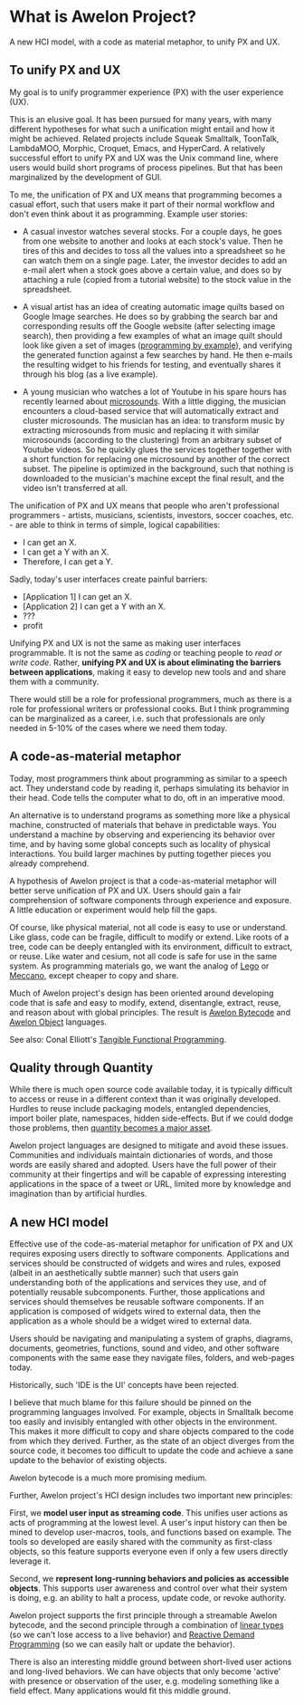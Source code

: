 
# What is Awelon Project?

A new HCI model, with a code as material metaphor, to unify PX and UX.

## To unify PX and UX

My goal is to unify programmer experience (PX) with the user experience (UX).

This is an elusive goal. It has been pursued for many years, with many different hypotheses for what such a unification might entail and how it might be achieved. Related projects include Squeak Smalltalk, ToonTalk, LambdaMOO, Morphic, Croquet, Emacs, and HyperCard. A relatively successful effort to unify PX and UX was the Unix command line, where users would build short programs of process pipelines. But that has been marginalized by the development of GUI.

To me, the unification of PX and UX means that programming becomes a casual effort, such that users make it part of their normal workflow and don't even think about it as programming. Example user stories:

* A casual investor watches several stocks. For a couple days, he goes from one website to another and looks at each stock's value. Then he tires of this and decides to toss all the values into a spreadsheet so he can watch them on a single page. Later, the investor decides to add an e-mail alert when a stock goes above a certain value, and does so by attaching a rule (copied from a tutorial website) to the stock value in the spreadsheet.

* A visual artist has an idea of creating automatic image quilts based on Google Image searches. He does so by grabbing the search bar and corresponding results off the Google website (after selecting image search), then providing a few examples of what an image quilt should look like given a set of images ([programming by example](http://en.wikipedia.org/wiki/Programming_by_example)), and verifying the generated function against a few searches by hand. He then e-mails the resulting widget to his friends for testing, and eventually shares it through his blog (as a live example). 

* A young musician who watches a lot of Youtube in his spare hours has recently learned about [microsounds](http://en.wikipedia.org/wiki/Microsound). With a little digging, the musician encounters a cloud-based service that will automatically extract and cluster microsounds. The musician has an idea: to transform music by extracting microsounds from music and replacing it with similar microsounds (according to the clustering) from an arbitrary subset of Youtube videos. So he quickly glues the services together together with a short function for replacing one microsound by another of the correct subset. The pipeline is optimized in the background, such that nothing is downloaded to the musician's machine except the final result, and the video isn't transferred at all.

The unification of PX and UX means that people who aren't professional programmers - artists, musicians, scientists, investors, soccer coaches, etc. - are able to think in terms of simple, logical capabilities:

* I can get an X.
* I can get a Y with an X.
* Therefore, I can get a Y.

Sadly, today's user interfaces create painful barriers:

* \[Application 1\] I can get an X.
* \[Application 2\] I can get a Y with an X.
* ???
* profit

Unifying PX and UX is not the same as making user interfaces programmable. It is not the same as *coding* or teaching people to *read or write code*. Rather, **unifying PX and UX is about eliminating the barriers between applications**, making it easy to develop new tools and and share them with a community.

There would still be a role for professional programmers, much as there is a role for professional writers or professional cooks. But I think programming can be marginalized as a career, i.e. such that professionals are only needed in 5-10% of the cases where we need them today.

## A code-as-material metaphor

Today, most programmers think about programming as similar to a speech act. They understand code by reading it, perhaps simulating its behavior in their head. Code tells the computer what to do, oft in an imperative mood.

An alternative is to understand programs as something more like a physical machine, constructed of materials that behave in predictable ways. You understand a machine by observing and experiencing its behavior over time, and by having some global concepts such as locality of physical interactions. You build larger machines by putting together pieces you already comprehend.

A hypothesis of Awelon project is that a code-as-material metaphor will better serve unification of PX and UX. Users should gain a fair comprehension of software components through experience and exposure. A little education or experiment would help fill the gaps.

Of course, like physical material, not all code is easy to use or understand. Like glass, code can be fragile, difficult to modify or extend. Like roots of a tree, code can be deeply entangled with its environment, difficult to extract, or reuse. Like water and cesium, not all code is safe for use in the same system. As programming materials go, we want the analog of [Lego](http://en.wikipedia.org/wiki/Lego) or [Meccano](http://en.wikipedia.org/wiki/Meccano), except cheaper to copy and share.

Much of Awelon project's design has been oriented around developing code that is safe and easy to modify, extend, disentangle, extract, reuse, and reason about with global principles. The result is [Awelon Bytecode](AboutABC.md) and [Awelon Object](AboutAO.md) languages.

See also: Conal Elliott's [Tangible Functional Programming](http://conal.net/papers/Eros/).

## Quality through Quantity

While there is much open source code available today, it is typically difficult to access or reuse in a different context than it was originally developed. Hurdles to reuse include packaging models, entangled dependencies, import boiler plate, namespaces, hidden side-effects. But if we could dodge those problems, then [quantity becomes a major asset](https://lukepalmer.wordpress.com/2010/07/22/programming-for-a-culture-approaching-singularity/).

Awelon project languages are designed to mitigate and avoid these issues. Communities and individuals maintain dictionaries of words, and those words are easily shared and adopted. Users have the full power of their community at their fingertips and will be capable of expressing interesting applications in the space of a tweet or URL, limited more by knowledge and imagination than by artificial hurdles. 

## A new HCI model

Effective use of the code-as-material metaphor for unification of PX and UX requires exposing users directly to software components. Applications and services should be constructed of widgets and wires and rules, exposed (albeit in an aesthetically subtle manner) such that users gain understanding both of the applications and services they use, and of potentially reusable subcomponents. Further, those applications and services should themselves be reusable software components. If an application is composed of widgets wired to external data, then the application as a whole should be a widget wired to external data. 

Users should be navigating and manipulating a system of graphs, diagrams, documents, geometries, functions, sound and video, and other software components with the same ease they navigate files, folders, and web-pages today. 

Historically, such 'IDE is the UI' concepts have been rejected. 

I believe that much blame for this failure should be pinned on the programming languages involved. For example, objects in Smalltalk become too easily and invisibly entangled with other objects in the environment. This makes it more difficult to copy and share objects compared to the code from which they derived. Further, as the state of an object diverges from the source code, it becomes too difficult to update the code and achieve a sane update to the behavior of existing objects. 

Awelon bytecode is a much more promising medium.

Further, Awelon project's HCI design includes two important new principles:

First, we **model user input as streaming code**. This unifies user actions as acts of programming at the lowest level. A user's input history can then be mined to develop user-macros, tools, and functions based on example. The tools so developed are easily shared with the community as first-class objects, so this feature supports everyone even if only a few users directly leverage it.

Second, we **represent long-running behaviors and policies as accessible objects**. This supports user awareness and control over what their system is doing, e.g. an ability to halt a process, update code, or revoke authority.

Awelon project supports the first principle through a streamable Awelon bytecode, and the second principle through a combination of [linear types](http://en.wikipedia.org/wiki/Substructural_type_system) (so we can't lose access to a live behavior) and [Reactive Demand Programming](AboutRDP.md) (so we can easily halt or update the behavior).

There is also an interesting middle ground between short-lived user actions and long-lived behaviors. We can have objects that only become 'active' with presence or observation of the user, e.g. modeling something like a field effect. Many applications would fit this middle ground.

